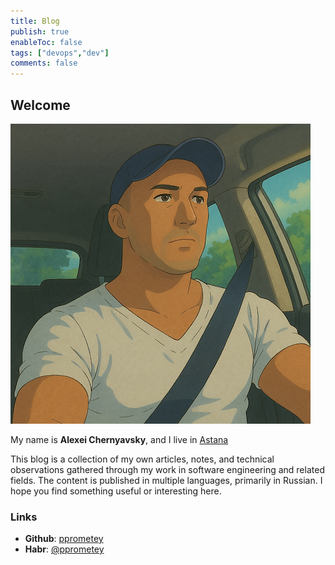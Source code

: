```yaml
---
title: Blog
publish: true
enableToc: false
tags: ["devops","dev"]
comments: false
---
```

## Welcome

<div class="about-text">
  <img src="~attachments/index-1751607186542.png" alt="Alexei Chernyavsky" />
  <div>
    <p>My name is <strong>Alexei Chernyavsky</strong>, and I live in <a href="https://en.wikipedia.org/wiki/Astana" target="blank">Astana</a></p>
    <p>This blog is a collection of my own articles, notes, and technical observations gathered through my work in software engineering and related fields. The content is published in multiple languages, primarily in Russian. I hope you find something useful or interesting here.</p>
  </div>
</div>

### Links

- **Github**: [pprometey](https://github.com/pprometey)
- **Habr**: [@pprometey](https://habr.com/ru/users/pprometey)

